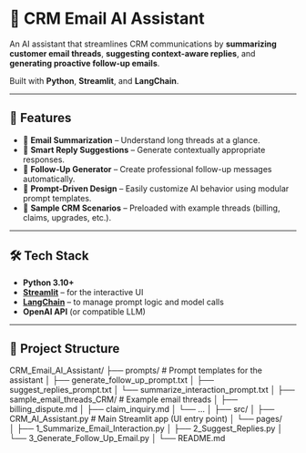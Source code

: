 # 📧 CRM Email AI Assistant

An AI assistant that streamlines CRM communications by **summarizing customer email threads**, **suggesting context-aware replies**, and **generating proactive follow-up emails**.

Built with **Python**, **Streamlit**, and **LangChain**.

---

## 🚀 Features

- 📄 **Email Summarization** – Understand long threads at a glance.
- 💬 **Smart Reply Suggestions** – Generate contextually appropriate responses.
- 🔁 **Follow-Up Generator** – Create professional follow-up messages automatically.
- 📂 **Prompt-Driven Design** – Easily customize AI behavior using modular prompt templates.
- 🧪 **Sample CRM Scenarios** – Preloaded with example threads (billing, claims, upgrades, etc.).

---

## 🛠️ Tech Stack

- **Python 3.10+**
- **[Streamlit](https://streamlit.io/)** – for the interactive UI
- **[LangChain](https://www.langchain.com/)** – to manage prompt logic and model calls
- **OpenAI API** (or compatible LLM)

---
## 📁 Project Structure

CRM_Email_AI_Assistant/
├── prompts/ # Prompt templates for the assistant
│ ├── generate_follow_up_prompt.txt
│ ├── suggest_replies_prompt.txt
│ └── summarize_interaction_prompt.txt
│
├── sample_email_threads_CRM/ # Example email threads
│ ├── billing_dispute.md
│ ├── claim_inquiry.md
│ └── ...
│
├── src/
│ ├── CRM_AI_Assistant.py    # Main Streamlit app (UI entry point)
│ └── pages/     
│     ├── 1_Summarize_Email_Interaction.py
│     ├── 2_Suggest_Replies.py
│     └── 3_Generate_Follow_Up_Email.py
│
└── README.md
